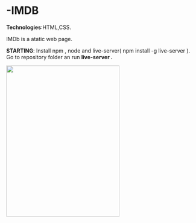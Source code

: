 # -IMDB

<b>Technologies</b>:HTML,CSS.

IMDb is a atatic web page.

<b>STARTING</b>: Install npm , node and live-server( npm install -g live-server ). Go to repository folder an run <b>live-server .</b>

 <img width="300" height="400" src="https://github.com/thailajf/-IMDB/blob/master/images/site.png"/>
